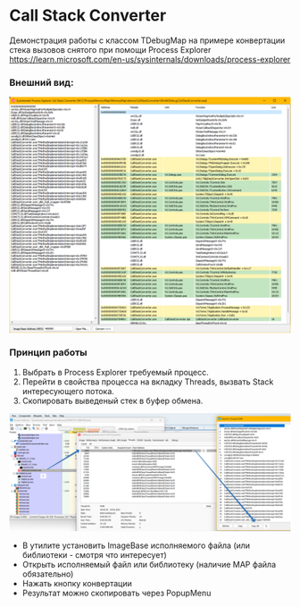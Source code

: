 Call Stack Converter
================

Демонстрация работы с классом TDebugMap на примере конвертации стека вызовов снятого при помощи Process Explorer https://learn.microsoft.com/en-us/sysinternals/downloads/process-explorer

### Внешний вид:

![1](https://github.com/AlexanderBagel/ProcessMemoryMap/blob/master/MemoryMap/demos/CallStackConverter/img/1.png?raw=true "Внешний вид")

### Принцип работы

1. Выбрать в Process Explorer требуемый процесс.
2. Перейти в свойства процесса на вкладку Threads, вызвать Stack интересующего потока.
3. Скопировать выведеный стек в буфер обмена.

![2](https://github.com/AlexanderBagel/ProcessMemoryMap/blob/master/MemoryMap/demos/CallStackConverter/img/2.png?raw=true )

* В утилите установить ImageBase исполняемого файла (или библиотеки - смотря что интересует)
* Открыть исполняемый файл или библиотеку (наличие MAP файла обязательно)
* Нажать кнопку конвертации
* Результат можно скопировать через PopupMenu
